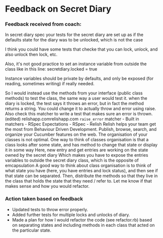 # Feedback on Secret Diary

### Feedback received from coach:
In secret diary spec
your tests for the secret diary are set up as if the defaults state for the diary was to be unlocked, which is not the case

I think you could have some tests that checke that you can lock, unlock, and also unlock then lock, etc.

Also, it's not good practice to set an instance variable from outside the class like in this line:
secretdiary.locked = true

Instance variables should be private by defaults, and only be exposed (for reading, sometimes writing) if really needed.

So I would instead use the methods from your interface (public class methods) to test the class, the same way a user would test it.
when the diary is locked, the test says it throws an error, but in fact the method returns a string. You could change it to actually throw and error using raise. Also check this matcher to write a test that makes sure an error is thrown.
(edited)
relishapp.comrelishapp.com
`raise_error` matcher - Built in matchers - RSpec Expectations - RSpec - Relish
Relish helps your team get the most from Behaviour Driven Development. Publish, browse, search, and organize your Cucumber features on the web.
The organisation of your classes is not optimal. One way to think of classes organisation is that a class looks after some state, and has method to change that state or display it in some way
Here, new entry and get entries are working on the state owned by the secret diary
Which makes you have to expose the entries variables to outside the secret diary class, which is the opposite of emcapsulation
A good way to think about class organisation is to think of what state you have (here, you have entries and lock status), and then see if that state can be separated.
Then, distribute the methods so that they live in the class that holds the state that they need / refer to.
Let me know if that makes sense and how you would refactor.

### Action taken based on feedback
* Updated tests to throw error properly.
* Added further tests for multiple locks and unlocks of diary.
* Made a plan for how I would refactor the code (see refactor.rb) based on separating states and including methods in each class that acted on the particular state. 
